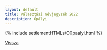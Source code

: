 ```yaml
---
layout: default
title: Választási névjegyzék 2022
description: Ópályi
---
```


{% include settlementHTMLs/OOpaalyi.html %}

[Vissza](../)